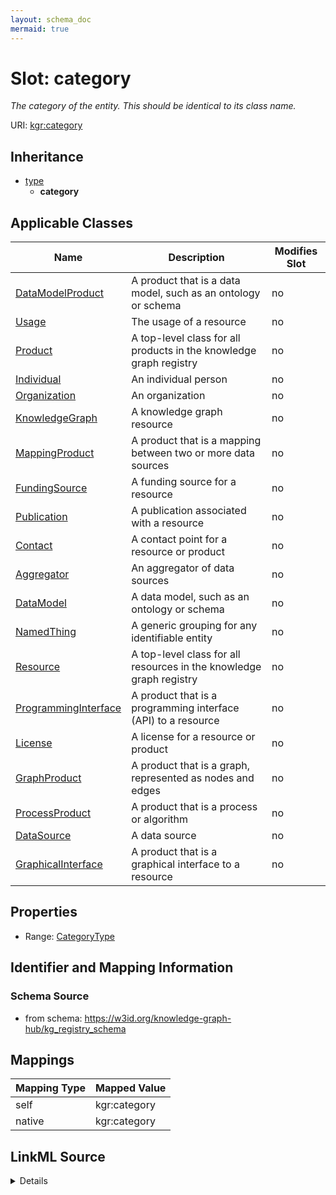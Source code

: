 ```yaml
---
layout: schema_doc
mermaid: true
---
```




# Slot: category


_The category of the entity. This should be identical to its class name._





URI: [kgr:category](https://w3id.org/bridge2ai/data-sheets-schema/category)




## Inheritance

* [type](type.html)
    * **category**






## Applicable Classes

| Name | Description | Modifies Slot |
| --- | --- | --- |
| [DataModelProduct](DataModelProduct.html) | A product that is a data model, such as an ontology or schema |  no  |
| [Usage](Usage.html) | The usage of a resource |  no  |
| [Product](Product.html) | A top-level class for all products in the knowledge graph registry |  no  |
| [Individual](Individual.html) | An individual person |  no  |
| [Organization](Organization.html) | An organization |  no  |
| [KnowledgeGraph](KnowledgeGraph.html) | A knowledge graph resource |  no  |
| [MappingProduct](MappingProduct.html) | A product that is a mapping between two or more data sources |  no  |
| [FundingSource](FundingSource.html) | A funding source for a resource |  no  |
| [Publication](Publication.html) | A publication associated with a resource |  no  |
| [Contact](Contact.html) | A contact point for a resource or product |  no  |
| [Aggregator](Aggregator.html) | An aggregator of data sources |  no  |
| [DataModel](DataModel.html) | A data model, such as an ontology or schema |  no  |
| [NamedThing](NamedThing.html) | A generic grouping for any identifiable entity |  no  |
| [Resource](Resource.html) | A top-level class for all resources in the knowledge graph registry |  no  |
| [ProgrammingInterface](ProgrammingInterface.html) | A product that is a programming interface (API) to a resource |  no  |
| [License](License.html) | A license for a resource or product |  no  |
| [GraphProduct](GraphProduct.html) | A product that is a graph, represented as nodes and edges |  no  |
| [ProcessProduct](ProcessProduct.html) | A product that is a process or algorithm |  no  |
| [DataSource](DataSource.html) | A data source |  no  |
| [GraphicalInterface](GraphicalInterface.html) | A product that is a graphical interface to a resource |  no  |







## Properties

* Range: [CategoryType](CategoryType.html)





## Identifier and Mapping Information







### Schema Source


* from schema: https://w3id.org/knowledge-graph-hub/kg_registry_schema




## Mappings

| Mapping Type | Mapped Value |
| ---  | ---  |
| self | kgr:category |
| native | kgr:category |




## LinkML Source

<details>
```yaml
name: category
description: The category of the entity. This should be identical to its class name.
from_schema: https://w3id.org/knowledge-graph-hub/kg_registry_schema
rank: 1000
is_a: type
domain: NamedThing
alias: category
domain_of:
- NamedThing
- Contact
range: category_type

```
</details>
